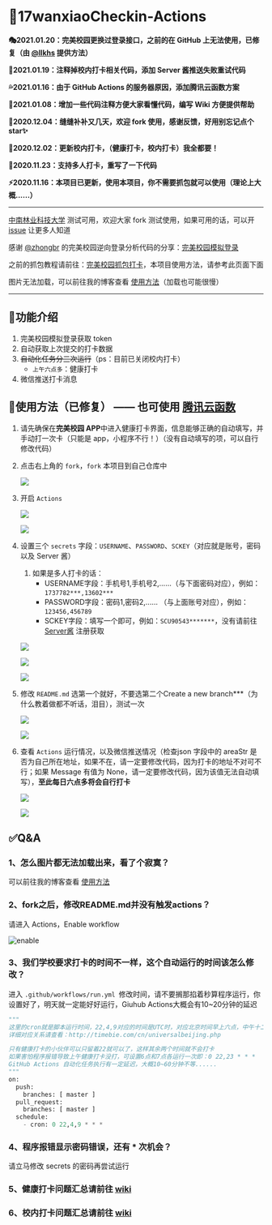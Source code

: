 # 🌈17wanxiaoCheckin-Actions

**🎭2021.01.20：完美校园更换过登录接口，之前的在 GitHub 上无法使用，已修复（由 [@llkhs](https://github.com/llkhs) 提供方法）**

**🎐2021.01.19：注释掉校内打卡相关代码，添加 Server 酱推送失败重试代码**

**💦2021.01.16：由于 GitHub Actions 的服务器原因，添加腾讯云函数方案**

**🚀2021.01.08：增加一些代码注释方便大家看懂代码，编写 Wiki 方便提供帮助**

**🤺2020.12.04：缝缝补补又几天，欢迎 fork 使用，感谢反馈，好用别忘记点个 star✨**

**🦄2020.12.02：更新校内打卡，（健康打卡，校内打卡）我全都要！**

**💫2020.11.23：支持多人打卡，重写了一下代码**

**⚡2020.11.16：本项目已更新，使用本项目，你不需要抓包就可以使用（理论上大概......）**

------

[中南林业科技大学](https://www.csuft.edu.cn/) 测试可用，欢迎大家 fork 测试使用，如果可用的话，可以开 [issue](https://github.com/ReaJason/17wanxiaoCheckin-Actions/issues) 让更多人知道

感谢 [@zhongbr](https://github.com/zhongbr) 的完美校园逆向登录分析代码的分享：[完美校园模拟登录](https://github.com/zhongbr/wanmei_campus)

之前的抓包教程请前往：[完美校园抓包打卡](https://github.com/ReaJason/17wanxiaoCheckin-Actions/blob/master/README_LAST.md)，本项目使用方法，请参考此页面下面

图片无法加载，可以前往我的博客查看 [使用方法](https://reajason.top/2020/06/28/17wanxiaoCheckin/#%E4%B8%89%E3%80%81%E4%BD%BF%E7%94%A8%E6%96%B9%E6%B3%95)（加载也可能很慢）

------

## 🌟功能介绍

1. 完美校园模拟登录获取 token
2. 自动获取上次提交的打卡数据
3. ~~自动化任务分三次运行~~（ps：目前已关闭校内打卡）
   - `上午六点多`：健康打卡
4. 微信推送打卡消息

## 💢使用方法（已修复） —— 也可使用 [腾讯云函数](https://github.com/ReaJason/17wanxiaoCheckin-Actions/blob/master/17wanxiaoCheckin-SCF.md)

1. 请先确保在**完美校园 APP**中进入健康打卡界面，信息能够正确的自动填写，并手动打一次卡（只能是 app，小程序不行！）（没有自动填写的项，可以自行修改代码）

2. 点击右上角的 `fork`，`fork` 本项目到自己仓库中

   

   ![](https://cdn.jsdelivr.net/gh/ReaJason/17wanxiaoCheckin-Actions/Pictures/click_fork.png)

   

3. 开启 `Actions`

   

   ![](https://cdn.jsdelivr.net/gh/ReaJason/17wanxiaoCheckin-Actions/Pictures/start_action.png)

   

   ![](https://cdn.jsdelivr.net/gh/ReaJason/17wanxiaoCheckin-Actions/Pictures/end_actions.png)

   

4. 设置三个 `secrets`  字段：`USERNAME`、`PASSWORD`、`SCKEY`（对应就是账号，密码以及 Server 酱）

   1. 如果是多人打卡的话：
      - USERNAME字段：手机号1,手机号2,......（与下面密码对应），例如：`1737782***,13602***`
      - PASSWORD字段：密码1,密码2,......  （与上面账号对应），例如：`123456,456789`
      - SCKEY字段：填写一个即可，例如：`SCU90543*******`，没有请前往 [Server酱](https://sc.ftqq.com/3.version) 注册获取

   

   ![](https://cdn.jsdelivr.net/gh/ReaJason/17wanxiaoCheckin-Actions/Pictures/new_secrets.png)

   

   ![](https://cdn.jsdelivr.net/gh/ReaJason/17wanxiaoCheckin-Actions/Pictures/secrets_details.png)

   

   ![](https://cdn.jsdelivr.net/gh/ReaJason/17wanxiaoCheckin-Actions/Pictures/end_secrets.png)

   

5. 修改 `README.md` 选第一个就好，不要选第二个Create a new branch***（为什么教着做都不听话，泪目），测试一次

   

   ![](https://cdn.jsdelivr.net/gh/ReaJason/17wanxiaoCheckin-Actions/Pictures/modify_readme.png)

   

   ![](https://cdn.jsdelivr.net/gh/ReaJason/17wanxiaoCheckin-Actions/Pictures/end_modify.png)

   

6. 查看 `Actions` 运行情况，以及微信推送情况（检查json 字段中的 areaStr 是否为自己所在地址，如果不在，请一定要修改代码，因为打卡的地址不对可不行；如果 Message 有值为 None，请一定要修改代码，因为该值无法自动填写），**至此每日六点多将会自行打卡**

   

   ![](https://cdn.jsdelivr.net/gh/ReaJason/17wanxiaoCheckin-Actions/Pictures/check_status.png)

   

   ![](https://cdn.jsdelivr.net/gh/ReaJason/17wanxiaoCheckin-Actions/Pictures/end_check.png)


## ✅Q&A

### 1、怎么图片都无法加载出来，看了个寂寞？

可以前往我的博客查看 [使用方法](https://reajason.top/2020/06/28/17wanxiaoCheckin/#%E4%B8%89%E3%80%81%E4%BD%BF%E7%94%A8%E6%96%B9%E6%B3%95)

### 2、fork之后，修改README.md并没有触发actions？

请进入 Actions，Enable workflow

![enable](https://cdn.jsdelivr.net/gh/LingSiKi/images/img/enable.png)

### 3、我们学校要求打卡的时间不一样，这个自动运行的时间该怎么修改？

进入 `.github/workflows/run.yml `修改时间，请不要搁那掐着秒算程序运行，你设置好了，明天就一定能好好运行，Giuhub Actions大概会有10~20分钟的延迟

```python
"""
这里的cron就是脚本运行时间，22,4,9对应的时间是UTC时，对应北京时间早上六点，中午十二点，下午五点
详细对应关系请查看：http://timebie.com/cn/universalbeijing.php

只有健康打卡的小伙伴可以只留着22就可以了，这样其余两个时间就不会打卡
如果害怕程序报错导致上午健康打卡没打，可设置6点和7点各运行一次即：0 22,23 * * *
GitHub Actions 自动化任务执行有一定延迟，大概10~60分钟不等......
"""
on:
  push:
    branches: [ master ]
  pull_request:
    branches: [ master ]
  schedule:
    - cron: 0 22,4,9 * * *
```

### 4、程序报错显示密码错误，还有 * 次机会？

请立马修改 secrets 的密码再尝试运行

### 5、健康打卡问题汇总请前往 [wiki](https://github.com/ReaJason/17wanxiaoCheckin-Actions/wiki#%E5%81%A5%E5%BA%B7%E6%89%93%E5%8D%A1%E5%B8%B8%E8%A7%81%E9%97%AE%E9%A2%98%E6%B1%87%E6%80%BB)

### 6、校内打卡问题汇总请前往 [wiki](https://github.com/ReaJason/17wanxiaoCheckin-Actions/wiki#%E6%A0%A1%E5%86%85%E6%89%93%E5%8D%A1%E5%B8%B8%E8%A7%81%E9%97%AE%E9%A2%98%E6%B1%87%E6%80%BB)
    
